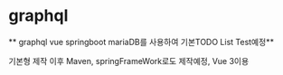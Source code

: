 # graphql

** graphql vue springboot mariaDB를 사용하여 기본TODO List Test예정**

기본형 제작 이후 Maven, springFrameWork로도 제작예정, Vue 3이용


